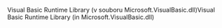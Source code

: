 <span data-ttu-id="22ae7-101">Visual Basic Runtime Library (v souboru Microsoft.VisualBasic.dll)</span><span class="sxs-lookup"><span data-stu-id="22ae7-101">Visual Basic Runtime Library (in Microsoft.VisualBasic.dll)</span></span>